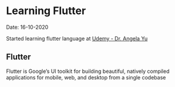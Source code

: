 # Learning Flutter

Date: 16-10-2020

Started learning flutter language at [Udemy - Dr. Angela Yu](https://www.udemy.com/course/flutter-bootcamp-with-dart)

## Flutter

Flutter is Google’s UI toolkit for building beautiful, natively compiled applications for mobile, web, and desktop from a single codebase